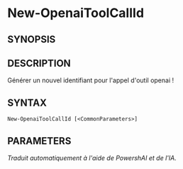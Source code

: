 ﻿---
external help file: powershai-help.xml
schema: 2.0.0
powershai: true
---

# New-OpenaiToolCallId

## SYNOPSIS <!--!= @#Synop !-->

## DESCRIPTION <!--!= @#Desc !-->
Générer un nouvel identifiant pour l'appel d'outil openai !

## SYNTAX <!--!= @#Syntax !-->

```
New-OpenaiToolCallId [<CommonParameters>]
```

## PARAMETERS <!--!= @#Params !-->


<!--PowershaiAiDocBlockStart-->
_Traduit automatiquement à l'aide de PowershAI et de l'IA._
<!--PowershaiAiDocBlockEnd-->
